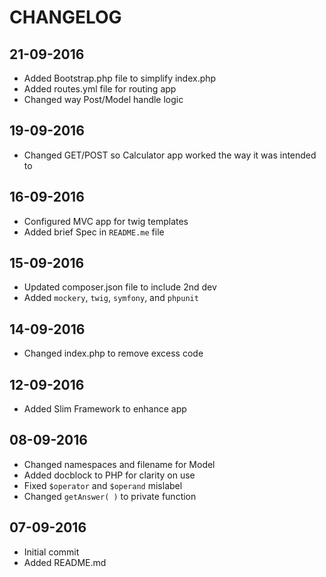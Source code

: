 # CHANGELOG

## 21-09-2016

* Added Bootstrap.php file to simplify index.php
* Added routes.yml file for routing app
* Changed way Post/Model handle logic

## 19-09-2016

* Changed GET/POST so Calculator app worked the way it was intended to

## 16-09-2016

* Configured MVC app for twig templates
* Added brief Spec in `README.me` file

## 15-09-2016

* Updated composer.json file to include 2nd dev
* Added `mockery`, `twig`, `symfony`, and `phpunit`

## 14-09-2016

* Changed index.php to remove excess code

## 12-09-2016

* Added Slim Framework to enhance app

## 08-09-2016

* Changed namespaces and filename for Model
* Added docblock to PHP for clarity on use
* Fixed `$operator` and `$operand` mislabel
* Changed `getAnswer( )` to private function

## 07-09-2016

* Initial commit
* Added README.md
